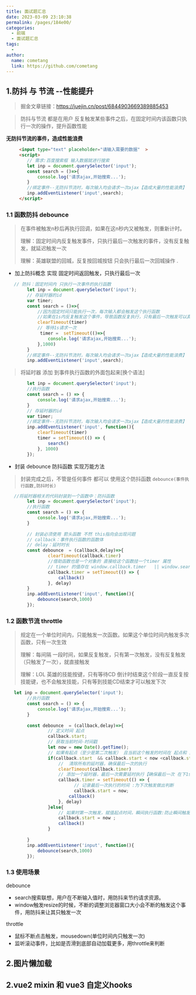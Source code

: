 ```yaml
---
title: 面试题汇总
date: 2023-03-09 23:10:38
permalink: /pages/184e00/
categories:
  - 前端
  - 面试题汇总
tags:
  - 
author: 
  name: cometang
  link: https://github.com/cometang
---
```




## 1.防抖 与 节流 --性能提升

> 掘金文章链接：https://juejin.cn/post/6844903669389885453

> 防抖与节流 都是在用户 反复触发某些事件之后，在固定时间内该函数只执行一次的操作，提升函数性能

**无防抖节流的事件，造成性能浪费**

```html
     <input type="text" placeholder="请输入需要的数据"  >
     <script>
        // 需求:百度搜索框 输入数据就进行搜索
        let inp = document.querySelector('input'); 
        const search = ()=>{
            console.log('请求ajax,开始搜索...');
        }
        //绑定事件--无防抖节流时，每次输入均会请求一次ajax【造成大量的性能浪费】
        inp.addEventListener('input',search); 
     </script>
```

### 1.1 函数防抖 debounce

> 在事件被触发n秒后再执行回调，如果在这n秒内又被触发，则重新计时。
>
> 理解：固定时间内反复触发事件，只执行最后一次触发的事件，没有反复触发，就延迟触发一次
>
>  理解：英雄联盟的回城，反复按回城按钮 只会执行最后一次回城操作 .
>
> 

- 加上防抖概念 实现 固定时间返回触发，只执行最后一次

```js
   // 防抖：固定时间内 只执行一次事件的执行函数
        let inp = document.querySelector('input'); 
        // 存延时器的id
        var timer;
        const search = ()=>{
            //因为固定时间只能执行一次，每次输入都会触发这个执行函数
            //如果在1s内反复触发这个事件，导致函数反复执行，只有最后一次触发可以真正发送
            clearTimeout(timer)
            // 等待1s请求一次
             timer =  setTimeout(()=>{
                console.log('请求ajax,开始搜索...');
            },1000)  
        }
        //绑定事件--无防抖节流时，每次输入均会请求一次ajax【造成大量的性能浪费】
        inp.addEventListener('input',search);  
```

> 将延时器 添加 到事件执行函数的外面包起来[换个语法]

```js
        let inp = document.querySelector('input');
        //执行函数
        const search = () => {
            console.log('请求ajax,开始搜索...');
        }
        // 存延时器的id
        var timer;
        //绑定事件--无防抖节流时，每次输入均会请求一次ajax【造成大量的性能浪费】
        inp.addEventListener('input', function(){
            clearTimeout(timer)
            timer = setTimeout(() => {
                search()
            }, 1000)
        });
```

- 封装 debounce 防抖函数 实现万能方法

> 封装完成之后，不管是任何事件 都可以 使用这个防抖函数  `debounce(事件执行函数,防抖时长)`

```js
   //将延时器相关的代码封装到一个函数中：防抖函数 
        let inp = document.querySelector('input');
        //执行函数
        const search = () => {
            console.log('请求ajax,开始搜索...');
        }
        
        // 封装必须使用 箭头函数 不然 this指向会出现问题 
        // callback：事件执行函数的函数体
        // delay：延时时长
        const debounce  = (callback,delay)=>{      
                clearTimeout(callback.timer)
                //借助函数也是一个对象的 直接给这个函数挂一个timer 属性
                // timer 的值存在 window.callback.timer   || window.search.timer
                callback.timer = setTimeout(() => {
                    callback()  
                }, delay)    
        }
        inp.addEventListener('input', function(){
            debounce(search,1000)
        });
```



### 1.2 函数节流  throttle

> 规定在一个单位时间内，只能触发一次函数。如果这个单位时间内触发多次函数，只有一次生效
>
> 理解：每间隔 一段时间，如果反复触发，只有第一次触发，没有反复触发（只触发了一次），就直接触发 
>
>  理解：LOL 英雄的技能按键，只有等待CD 倒计时结束这个阶段一直反复按技能键，也不会触发技能，只有等到技能CD结束才可以触发下次  

```js
   let inp = document.querySelector('input');
        //执行函数
        const search = () => {
            console.log('请求ajax,开始搜索...');
        }
     
        const debounce  = (callback,delay)=>{  
                // 定义时间 起点  
                callback.start;
                // 获取当前时间-时间戳
                let now = new Date().getTime();
                // 如果有起点（至少是第二次触发） 且当前这个触发的时间在 起点和 固定时间范围内（终点）
                if(callback.start  && callback.start < now <callback.start+delay ){
                    //  清除所有的延时器，确保最后一次的执行
                    clearTimeout(callback.timer)
                    // 添加一个延时器，最后一次需要延时执行【确保最后一次 在下1s再次触发】
                    callback.timer = setTimeout(() => {
                          // 记录最后一次执行的时间 :为下次触发做出判断
                          callback.start = now;
                        callback() 
                    }, delay) 
                }else{
                    // 如果时第一次触发，赋值起点时间，瞬间执行函数:防止瞬间触发 为做判断准备
                    callback.start = now ;
                    callback()
                }
                  
        }
        inp.addEventListener('input', function(){
            debounce(search,1000)
        });

```



### 1.3 使用场景

debounce

- search搜索联想，用户在不断输入值时，用防抖来节约请求资源。
- window触发resize的时候，不断的调整浏览器窗口大小会不断的触发这个事件，用防抖来让其只触发一次

throttle

- 鼠标不断点击触发，mousedown(单位时间内只触发一次)
- 监听滚动事件，比如是否滑到底部自动加载更多，用throttle来判断





## 2.图片懒加载







## 2.vue2 mixin  和  vue3 自定义hooks

